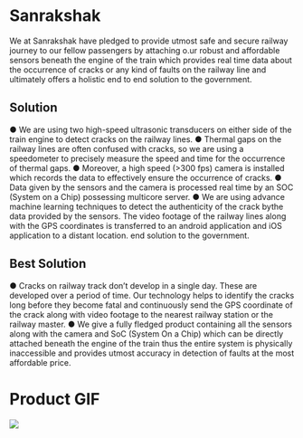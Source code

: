 # Sanrakshak
We at Sanrakshak have pledged to provide utmost safe and secure railway journey to our fellow passengers by attaching o.ur robust and affordable sensors beneath the engine of the train which provides real time data about the occurrence of cracks or any kind of faults on the railway line and ultimately offers a holistic end to end solution to the government.
## Solution
● We are using two high-speed ultrasonic transducers on either side of the train engine to detect cracks on the railway lines.
● Thermal gaps on the railway lines are often confused with cracks, so we are using a speedometer to precisely measure the speed and time for the occurrence of thermal gaps.
● Moreover, a high speed (>300 fps) camera is installed which records the data to effectively ensure the occurrence of cracks.
● Data given by the sensors and the camera is processed real time by an SOC (System on a Chip) possessing multicore server.
● We are using advance machine learning techniques to detect the authenticity of the crack bythe data provided by the sensors. The video footage of the railway lines along with the GPS coordinates is transferred to an android application and iOS application to a distant location.
end solution to the government.
## Best Solution
● Cracks on railway track don’t develop in a single day. These are developed over a period of time. Our technology helps to identify the cracks long before they become fatal and continuously send the GPS coordinate of the crack along with video footage to the nearest railway station or the railway master.
● We give a fully fledged product containing all the sensors along with the camera and SoC (System On a Chip) which can be directly attached beneath the engine of the train thus the entire system is physically inaccessible and provides utmost accuracy in detection of faults at the most affordable price.

# Product GIF
![](Product.gif)